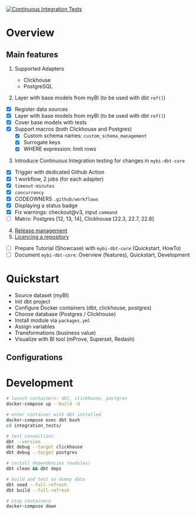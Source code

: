 [![Continuous Integration Tests](https://github.com/kzzzr/mybi-dbt-core/actions/workflows/ci.yml/badge.svg)](https://github.com/kzzzr/mybi-dbt-core/actions/workflows/ci.yml)
# Overview

## Main features

1. Supported Adapters
    - Clickhouse
    - PostgreSQL

2. Layer with base models from myBI (to be used with dbt `ref()`)

- [x] Register data sources
- [x] Layer with base models from myBI (to be used with dbt `ref()`)
- [x] Cover base models with tests
- [x] Support macros (both Clickhouse and Postgres)
    - [x] Custom schema names: `custom_schema_management`
    - [x] Surrogate keys
    - [x] WHERE expression: limit rows

3. Introduce Continuous Integration testing for changes in `mybi-dbt-core`

- [x] Trigger with dedicated Github Action
- [x] 1 workflow, 2 jobs (for each adapter)
- [x] `timeout-minutes`
- [x] `concurrency`
- [x] CODEOWNERS `.github/workflows`
- [x] Displaying a status badge
- [x] Fix warnings: checkout@v3, input `command`
- [ ] Matrix: Postgres [12, 13, 14], Clickhouse [22.3, 22.7, 22.8]

4. [Release management](https://docs.github.com/en/repositories/releasing-projects-on-github/managing-releases-in-a-repository)
5. [Licencing a repository](https://docs.github.com/en/repositories/managing-your-repositorys-settings-and-features/customizing-your-repository/licensing-a-repository)

- [ ] Prepare Tutorial (Showcase) with `mybi-dbt-core` (Quickstart, HowTo)
- [ ] Document `mybi-dbt-core`: Overview (features), Quickstart, Development

# Quickstart

* Source dataset (myBI)
* Init dbt project
* Configure Docker containers (dbt, clickhouse, postgres)
* Choose database (Postgres / Clickhouse)
* Install module via `packages.yml`
* Assign variables
* Transformations (business value)
* Visualize with BI tool (mProve, Superset, Redash)

## Configurations

# Development

```bash
# launch containers: dbt, clickhouse, postgres
docker-compose up --build -d

# enter container with dbt installed
docker-compose exec dbt bash
cd integration_tests/

# test connections
dbt --version
dbt debug --target clickhouse
dbt debug --target postgres

# install dependencies (modules)
dbt clean && dbt deps

# build and test on dummy data
dbt seed --full-refresh
dbt build --full-refresh

# stop containers
docker-compose down
```
